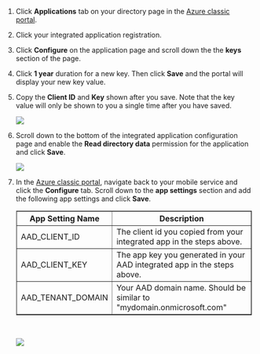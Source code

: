 1. Click **Applications** tab on your directory page in the [Azure classic portal](https://manage.windowsazure.com/).
2. Click your integrated application registration.
3. Click **Configure** on the application page and scroll down the the **keys** section of the page. 
4. Click **1 year** duration for a new key. Then click **Save** and the portal will display your new key value.
5. Copy the **Client ID** and **Key** shown after you save. Note that the key value will only be shown to you a single time after you have saved. 
   
    ![](./media/mobile-services-generate-aad-app-registration-access-key/client-id-and-key.png)
6. Scroll down to the bottom of the integrated application configuration page and enable the **Read directory data** permission for the application and click **Save**.
   
    ![](./media/mobile-services-generate-aad-app-registration-access-key/app-perms.png)
7. In the [Azure classic portal](https://manage.windowsazure.com/), navigate back to your mobile service and click the **Configure** tab. Scroll down to the **app settings** section and add the following app settings and click **Save**. 
   
    <table border="1">
    <tr>
    <th>App Setting Name</th><th>Description</th>
    </tr>
    <tr>
    <td>AAD_CLIENT_ID</td><td>The client id you copied from your integrated app in the steps above.</td>
    </tr>
    <tr>
    <td>AAD_CLIENT_KEY</td><td>The app key you generated in your AAD integrated app in the steps above.</td>
    </tr>
    <tr>
    <td>AAD_TENANT_DOMAIN</td><td>Your AAD domain name. Should be similar to "mydomain.onmicrosoft.com"</td>
    </tr>
    </table><br/>
   
    ![](./media/mobile-services-generate-aad-app-registration-access-key/aad-app-settings.png)

